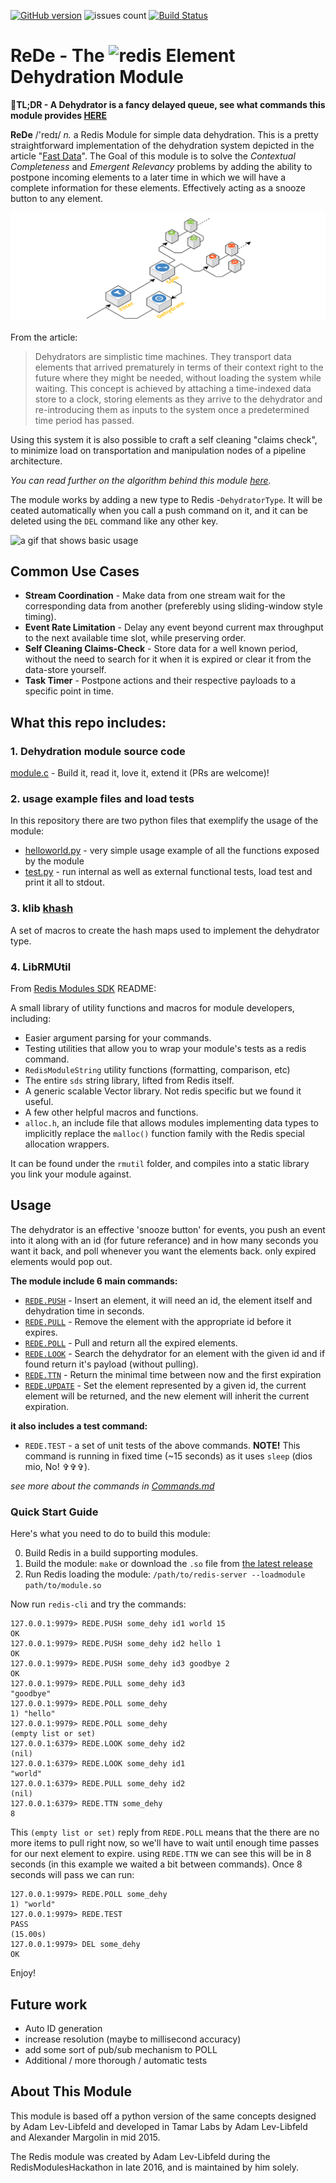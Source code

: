 [![GitHub version](https://img.shields.io/github/release/tamarlabs/rede.svg?style=flat-square)](https://github.com/TamarLabs/ReDe/releases/latest)
![issues count](https://img.shields.io/github/issues/tamarlabs/rede.svg?style=flat-square)
[![Build Status](https://img.shields.io/travis/TamarLabs/ReDe/master.svg?style=flat-square)](https://travis-ci.org/TamarLabs/ReDe)
<h1>  ReDe - The <img src="https://upload.wikimedia.org/wikipedia/en/6/6b/Redis_Logo.svg" alt="redis" height="47" align="top"/> Element Dehydration Module</h1>

:rocket:**TL;DR - A Dehydrator is a fancy delayed queue, see what commands this module provides [HERE](Commands.md)**

**ReDe** /'redɪ/ *n.* a Redis Module for simple data dehydration. This is a pretty straightforward implementation of the dehydration system depicted in the article "[Fast Data](https://goo.gl/DDFFPO)". The Goal of this module is to solve the *Contextual Completeness* and *Emergent Relevancy* problems by adding the ability to postpone incoming elements to a later time in which we will have a complete information for these elements. Effectively acting as a snooze button to any element.

![a schematic view of the Filter-Split-Dehydrate architecture](FSD-scheme.png)

From the article:
> Dehydrators are simplistic time machines. They transport data elements that arrived prematurely in terms of their context right to the future where they might be needed, without loading the system while waiting. This concept is achieved by attaching a time-indexed data store to a clock, storing elements as they arrive to the dehydrator and re-introducing them as inputs to the system once a predetermined time period has passed.


Using this system it is also possible to craft a self cleaning "claims check", to minimize load on transportation and manipulation nodes of a pipeline architecture.

*You can read further on the algorithm behind this module [here](Algorithm.md).*

The module works by adding a new type to Redis -`DehydratorType`. It will be ceated automatically when you call a push command on it, and it can be deleted using the `DEL` command like any other key.

![a gif that shows basic usage](redehy-basics.gif)

## Common Use Cases

* **Stream Coordination** -  Make data from one stream wait for the corresponding data from another (preferebly using sliding-window style timing).
* **Event Rate Limitation** - Delay any event beyond current max throughput to the next available time slot, while preserving order.
* **Self Cleaning Claims-Check** - Store data for a well known period, without the need to search for it when it is expired or clear it from the data-store yourself.
* **Task Timer** - Postpone actions and their respective payloads to a specific point in time.

## What this repo includes:

### 1. Dehydration module source code

[module.c](module.c) - Build it, read it, love it, extend it (PRs are welcome)!

### 2. usage example files and load tests

In this repository there are two python files that exemplify the usage of the module:
* [helloworld.py](helloworld.py) - very simple usage example of all the functions exposed by the module
* [test.py](test.py) - run internal as well as external functional tests, load test and print it all to stdout.

### 3. klib [khash](khash.h)

A set of macros to create the hash maps used to implement the dehydrator type.

### 4. LibRMUtil

From [Redis Modules SDK](https://github.com/RedisLabs/RedisModulesSDK) README:

A small library of utility functions and macros for module developers, including:

* Easier argument parsing for your commands.
* Testing utilities that allow you to wrap your module's tests as a redis command.
* `RedisModuleString` utility functions (formatting, comparison, etc)
* The entire `sds` string library, lifted from Redis itself.
* A generic scalable Vector library. Not redis specific but we found it useful.
* A few other helpful macros and functions.
* `alloc.h`, an include file that allows modules implementing data types to implicitly replace the `malloc()` function family with the Redis special allocation wrappers.

It can be found under the `rmutil` folder, and compiles into a static library you link your module against.    

## Usage

The dehydrator is an effective 'snooze button' for events, you push an event into it along with an id (for future referance) and in how many seconds you want it back, and poll whenever you want the elements back. only expired elements would pop out.

**The module include 6 main commands:**

* [`REDE.PUSH`](Commands.md/#push) - Insert an element, it will need an id, the element itself and dehydration time in seconds.
* [`REDE.PULL`](Commands.md/#pull) - Remove the element with the appropriate id before it expires.
* [`REDE.POLL`](Commands.md/#poll) - Pull and return all the expired elements.
* [`REDE.LOOK`](Commands.md/#look) - Search the dehydrator for an element with the given id and if found return it's payload (without pulling).
* [`REDE.TTN`](Commands.md/#ttn) - Return the minimal time between now and the first expiration
* [`REDE.UPDATE`](Commands.md/#update) - Set the element represented by a given id, the current element will be returned, and the new element will inherit the current expiration.

**it also includes a test command:**
* `REDE.TEST`  - a set of unit tests of the above commands. **NOTE!** This command is running in fixed time (~15 seconds) as it uses `sleep` (dios mio, No! &#x271e;&#x271e;&#x271e;).

*see more about the commands in [Commands.md](Commands.md)*

### Quick Start Guide

Here's what you need to do to build this module:

0. Build Redis in a build supporting modules.
1. Build the module: `make` or download the `.so` file from [the latest release](https://github.com/TamarLabs/ReDe/releases/latest)
3. Run Redis loading the module: `/path/to/redis-server --loadmodule path/to/module.so`

Now run `redis-cli` and try the commands:

```
127.0.0.1:9979> REDE.PUSH some_dehy id1 world 15
OK
127.0.0.1:9979> REDE.PUSH some_dehy id2 hello 1
OK
127.0.0.1:9979> REDE.PUSH some_dehy id3 goodbye 2
OK
127.0.0.1:9979> REDE.PULL some_dehy id3
"goodbye"
127.0.0.1:9979> REDE.POLL some_dehy
1) "hello"
127.0.0.1:9979> REDE.POLL some_dehy
(empty list or set)
127.0.0.1:6379> REDE.LOOK some_dehy id2
(nil)
127.0.0.1:6379> REDE.LOOK some_dehy id1
"world"
127.0.0.1:6379> REDE.PULL some_dehy id2
(nil)
127.0.0.1:6379> REDE.TTN some_dehy
8
```

This `(empty list or set)` reply from `REDE.POLL` means that the there are no more items to pull right now, so we'll have to wait until enough time passes for our next element to expire. using `REDE.TTN` we can see this will be in 8 seconds (in this example we waited a bit between commands). Once 8 seconds will pass we can run:

```
127.0.0.1:9979> REDE.POLL some_dehy
1) "world"
127.0.0.1:9979> REDE.TEST
PASS
(15.00s)
127.0.0.1:9979> DEL some_dehy
OK
```

Enjoy!


## Future work

* Auto ID generation
* increase resolution (maybe to millisecond accuracy)
* add some sort of pub/sub mechanism to POLL
* Additional / more thorough / automatic tests

## About This Module

This module is based off a python version of the same concepts designed by Adam Lev-Libfeld and developed in Tamar Labs by Adam Lev-Libfeld and Alexander Margolin in mid 2015.

The Redis module was created by Adam Lev-Libfeld during the RedisModulesHackathon in late 2016, and is maintained by him solely.
